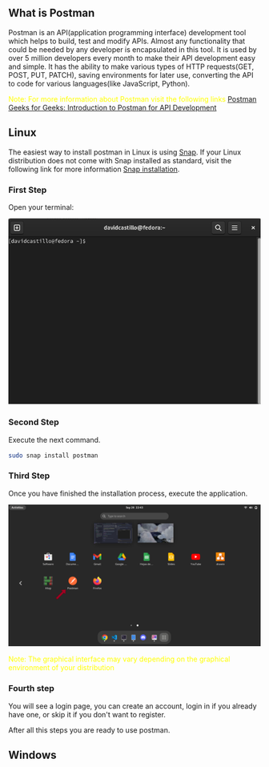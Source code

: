 ## What is Postman

Postman is an API(application programming interface) development tool which helps to build, test and modify APIs. Almost any functionality that could be needed by any developer is encapsulated in this tool. It is used by over 5 million developers every month to make their API development easy and simple. It has the ability to make various types of HTTP requests(GET, POST, PUT, PATCH), saving environments for later use, converting the API to code for various languages(like JavaScript, Python).

<p style="color:yellow">Note: For more information about Postman visit the following links <a href="https://www.postman.com/product/what-is-postman/">Postman</a> <a href="https://www.geeksforgeeks.org/introduction-postman-api-development/">Geeks for Geeks: Introduction to Postman for API Development</a> </p>

## Linux

The easiest way to install postman in Linux is using [Snap](https://snapcraft.io/). If your Linux distribution does not come with Snap installed as standard, visit the following link for more information [Snap installation](https://snapcraft.io/docs/installing-snapd).

### First Step

Open your terminal:

![Terminal](../assets/Environment_Setup/Terminal_example.png)

### Second Step

Execute the next command.

```bash
sudo snap install postman
```

### Third Step

Once you have finished the installation process, execute the application.

![Postman execution](../assets/Environment_Setup/Postman_execution.png)

<p style="color:yellow">Note: The graphical interface may vary depending on the graphical environment of your distribution</p>

### Fourth step

You will see a login page, you can create an account, login in if you already have one, or skip it if you don't want to register.

After all this steps you are ready to use postman.

## Windows
